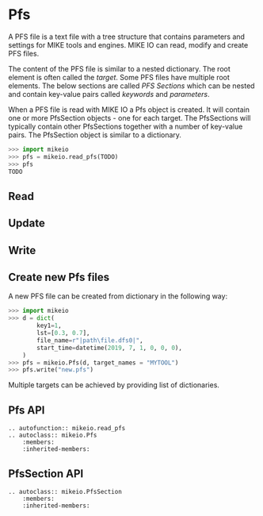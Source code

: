 # Pfs

A PFS file is a text file with a tree structure that contains parameters and settings for MIKE tools and engines. MIKE IO can read, modify and create PFS files. 

The content of the PFS file is similar to a nested dictionary. The root element is often called the *target*. Some PFS files have multiple root elements. The below sections are called *PFS Sections* which can be nested and contain key-value pairs called *keywords* and *parameters*. 

When a PFS file is read with MIKE IO a Pfs object is created. It will contain one or more PfsSection objects - one for each target. The PfsSections will typically contain other PfsSections together with a number of key-value pairs. The PfsSection object is similar to a dictionary. 


```python
>>> import mikeio
>>> pfs = mikeio.read_pfs(TODO)
>>> pfs
TODO
```

## Read




## Update


## Write 





## Create new Pfs files

A new PFS file can be created from dictionary in the following way: 

```python
>>> import mikeio
>>> d = dict(
        key1=1,
        lst=[0.3, 0.7],
        file_name=r"|path\file.dfs0|",
        start_time=datetime(2019, 7, 1, 0, 0, 0),        
    )
>>> pfs = mikeio.Pfs(d, target_names = "MYTOOL")
>>> pfs.write("new.pfs")
```

Multiple targets can be achieved by providing list of dictionaries. 




## Pfs API

```{eval-rst}
.. autofunction:: mikeio.read_pfs
.. autoclass:: mikeio.Pfs
	:members:
	:inherited-members:
```

## PfsSection API

```{eval-rst}
.. autoclass:: mikeio.PfsSection
	:members:
	:inherited-members:
```

